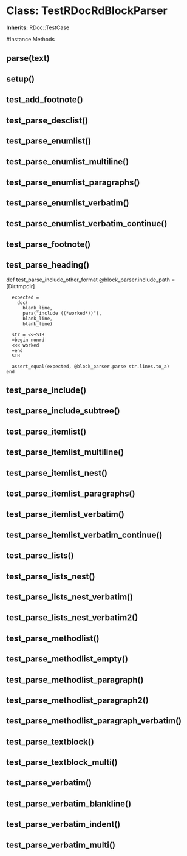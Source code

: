 # Class: TestRDocRdBlockParser
**Inherits:** RDoc::TestCase
    




#Instance Methods
## parse(text) [](#method-i-parse)

## setup() [](#method-i-setup)

## test_add_footnote() [](#method-i-test_add_footnote)

## test_parse_desclist() [](#method-i-test_parse_desclist)

## test_parse_enumlist() [](#method-i-test_parse_enumlist)

## test_parse_enumlist_multiline() [](#method-i-test_parse_enumlist_multiline)

## test_parse_enumlist_paragraphs() [](#method-i-test_parse_enumlist_paragraphs)

## test_parse_enumlist_verbatim() [](#method-i-test_parse_enumlist_verbatim)

## test_parse_enumlist_verbatim_continue() [](#method-i-test_parse_enumlist_verbatim_continue)

## test_parse_footnote() [](#method-i-test_parse_footnote)

## test_parse_heading() [](#method-i-test_parse_heading)
def test_parse_include_other_format
      @block_parser.include_path = [Dir.tmpdir]

      expected =
        doc(
          blank_line,
          para("include ((*worked*))"),
          blank_line,
          blank_line)

      str = <<~STR
      =begin nonrd
      <<< worked
      =end
      STR

      assert_equal(expected, @block_parser.parse str.lines.to_a)
    end

## test_parse_include() [](#method-i-test_parse_include)

## test_parse_include_subtree() [](#method-i-test_parse_include_subtree)

## test_parse_itemlist() [](#method-i-test_parse_itemlist)

## test_parse_itemlist_multiline() [](#method-i-test_parse_itemlist_multiline)

## test_parse_itemlist_nest() [](#method-i-test_parse_itemlist_nest)

## test_parse_itemlist_paragraphs() [](#method-i-test_parse_itemlist_paragraphs)

## test_parse_itemlist_verbatim() [](#method-i-test_parse_itemlist_verbatim)

## test_parse_itemlist_verbatim_continue() [](#method-i-test_parse_itemlist_verbatim_continue)

## test_parse_lists() [](#method-i-test_parse_lists)

## test_parse_lists_nest() [](#method-i-test_parse_lists_nest)

## test_parse_lists_nest_verbatim() [](#method-i-test_parse_lists_nest_verbatim)

## test_parse_lists_nest_verbatim2() [](#method-i-test_parse_lists_nest_verbatim2)

## test_parse_methodlist() [](#method-i-test_parse_methodlist)

## test_parse_methodlist_empty() [](#method-i-test_parse_methodlist_empty)

## test_parse_methodlist_paragraph() [](#method-i-test_parse_methodlist_paragraph)

## test_parse_methodlist_paragraph2() [](#method-i-test_parse_methodlist_paragraph2)

## test_parse_methodlist_paragraph_verbatim() [](#method-i-test_parse_methodlist_paragraph_verbatim)

## test_parse_textblock() [](#method-i-test_parse_textblock)

## test_parse_textblock_multi() [](#method-i-test_parse_textblock_multi)

## test_parse_verbatim() [](#method-i-test_parse_verbatim)

## test_parse_verbatim_blankline() [](#method-i-test_parse_verbatim_blankline)

## test_parse_verbatim_indent() [](#method-i-test_parse_verbatim_indent)

## test_parse_verbatim_multi() [](#method-i-test_parse_verbatim_multi)

